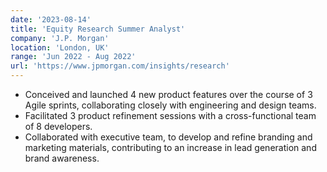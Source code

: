 ```yaml
---
date: '2023-08-14'
title: 'Equity Research Summer Analyst'
company: 'J.P. Morgan'
location: 'London, UK'
range: 'Jun 2022 - Aug 2022'
url: 'https://www.jpmorgan.com/insights/research'
---
```


- Conceived and launched 4 new product features over the course of 3 Agile sprints, collaborating closely with engineering and design teams.
- Facilitated 3 product refinement sessions with a cross-functional team of 8 developers.
- Collaborated with executive team, to develop and refine branding and marketing materials, contributing to an increase in lead generation and brand awareness.
